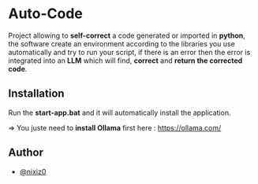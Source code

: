 
# Auto-Code

Project allowing to **self-correct** a code generated or imported in **python**, the software  create an environment according to the libraries you use automatically and try to run your script, if there is an error then the error is integrated into an **LLM** which will find, **correct** and **return the corrected code**.

## Installation

Run the **start-app.bat** and it will automatically install the application.

=> You juste need to **install Ollama** first here : https://ollama.com/


## Author

- [@nixiz0](https://github.com/nixiz0)


